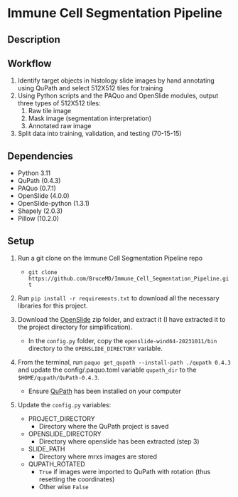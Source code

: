 # Immune Cell Segmentation Pipeline

## Description


## Workflow
1. Identify target objects in histology slide images by hand annotating using QuPath and select 512X512 tiles for training
2. Using Python scripts and the PAQuo and OpenSlide modules, output three types of 512X512 tiles:
   1. Raw tile image
   2. Mask image (segmentation interpretation)
   3. Annotated raw image 
3. Split data into training, validation, and testing (70-15-15)


## Dependencies
* Python 3.11
* QuPath (0.4.3)
* PAQuo (0.7.1)
* OpenSlide (4.0.0)
* OpenSlide-python (1.3.1)
* Shapely (2.0.3)
* Pillow (10.2.0)

## Setup

1. Run a git clone on the Immune Cell Segmentation Pipeline repo
   * ```git clone https://github.com/BruceMD/Immune_Cell_Segmentation_Pipeline.git```

2. Run `pip install -r requirements.txt` to download all the necessary libraries for this project.

3. Download the [OpenSlide](https://github.com/openslide/openslide-bin/releases/download/v20231011/openslide-win64-20231011.zip) zip folder, and extract it 
(I have extracted it to the project directory for simplification).
    * In the `config.py` folder, copy the `openslide-wind64-20231011/bin` directory to the `OPENSLIDE_DIRECTORY` variable.

4. From the terminal, run `paquo get_qupath --install-path ./qupath 0.4.3`
and update the config/.paquo.toml variable `qupath_dir` to the `$HOME/qupath/QuPath-0.4.3`.
   * Ensure [QuPath](https://qupath.github.io/) has been installed on your computer

5. Update the `config.py` variables:
    * PROJECT_DIRECTORY
      * Directory where the QuPath project is saved
    * OPENSLIDE_DIRECTORY
      * Directory where openslide has been extracted (step 3) 
    * SLIDE_PATH
      * Directory where mrxs images are stored
    * QUPATH_ROTATED
      * `True` if images were imported to QuPath with rotation (thus resetting the coordinates)
      * Other wise `False`
